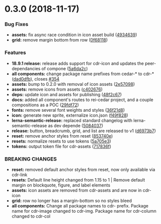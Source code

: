 <a name="0.3.0"></a>
# 0.3.0 (2018-11-17)


### Bug Fixes

* **assets:** fix async race condition in icon asset build ([4934639](https://github.com/rei/rei-cedar/commit/4934639))
* **grid:** remove margin bottom from row ([0f68118](https://github.com/rei/rei-cedar/commit/0f68118))


### Features

* **18.9.1 release:** release adds support for cdr-icon and updates the peer-dependancies of compone ([5a6da2c](https://github.com/rei/rei-cedar/commit/5a6da2c))
* **all components:** change package name prefixes from cedar-* to cdr-* ([dad0dfb](https://github.com/rei/rei-cedar/commit/dad0dfb)), closes [#354](https://github.com/rei/rei-cedar/issues/354)
* **assets:** bump to 0.2.0 with removal of icon assets ([2e57098](https://github.com/rei/rei-cedar/commit/2e57098))
* **assets:** remove icons from assets ([c402676](https://github.com/rei/rei-cedar/commit/c402676))
* **deps:** update icon and assets for publishing ([48f2c67](https://github.com/rei/rei-cedar/commit/48f2c67))
* **docs:** added all component's routes to rei-cedar project, and a couple compositions as a POC ([29fdf72](https://github.com/rei/rei-cedar/commit/29fdf72))
* **fonts:** remove several font weights and styles ([36f21d8](https://github.com/rei/rei-cedar/commit/36f21d8))
* **icon:** generate new sprite, externalize icon.json ([f49f828](https://github.com/rei/rei-cedar/commit/f49f828))
* **lerna-semantic-release:** replaced standard changelog with lerna-semantic-release as dev depende ([5084037](https://github.com/rei/rei-cedar/commit/5084037))
* **release:** button, breadcrumb, grid, and list are released to v1 ([d6973b7](https://github.com/rei/rei-cedar/commit/d6973b7))
* **reset:** remove anchor styles from reset ([853740e](https://github.com/rei/rei-cedar/commit/853740e))
* **resets:** normalize resets to use tokens ([5a705e3](https://github.com/rei/rei-cedar/commit/5a705e3))
* **tokens:** output token file for cdr-assets ([717836f](https://github.com/rei/rei-cedar/commit/717836f))


### BREAKING CHANGES

* **reset:** removed default anchor styles from reset, now only available via cdr-link
* **resets:** Default line height changed from 1.15 to 1 | Remove default margin on blockquote, figure, and label
elements
* **assets:** icon assets are removed from cdr-assets and are now in cdr-icon
* **grid:** row no longer has a margin-bottom so no styles bleed
* **all components:** Change all package names to cdr- prefix. Package name for cdr-image changed to cdr-img. Package name
for cdr-column changed to cdr-col



